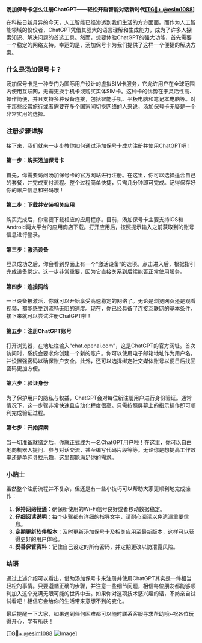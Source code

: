 **汤加保号卡怎么注册ChatGPT——轻松开启智能对话新时代[[TG💪+ @esim1088](https://t.me/s/esim1088)]**

在科技日新月异的今天，人工智能已经渗透到我们生活的方方面面。而作为人工智能领域的佼佼者，ChatGPT凭借其强大的语言理解和生成能力，成为了许多人探索知识、解决问题的首选工具。然而，想要体验ChatGPT的强大功能，首先需要一个稳定的网络支持。幸运的是，汤加保号卡为我们提供了这样一个便捷的解决方案。

### 什么是汤加保号卡？

汤加保号卡是一种专门为国际用户设计的虚拟SIM卡服务，它允许用户在全球范围内使用互联网，无需更换手机卡或购买实体SIM卡。这种卡的优势在于灵活性高、操作简便，并且支持多种设备连接，包括智能手机、平板电脑和笔记本电脑等。对于那些经常旅行或者需要在多个国家间切换网络的人来说，汤加保号卡无疑是一个非常实用的选择。

### 注册步骤详解

接下来，我们就来一步步教你如何通过汤加保号卡成功注册并使用ChatGPT吧！

#### 第一步：购买汤加保号卡

首先，你需要访问汤加保号卡的官方网站进行注册。在这里，你可以选择适合自己的套餐，并完成支付流程。整个过程简单快捷，只需几分钟即可完成。记得保存好你的账户信息和密码哦！

#### 第二步：下载并安装相关应用

购买完成后，你需要下载相应的应用程序。目前，汤加保号卡主要支持iOS和Android两大平台的应用商店下载。打开应用后，按照提示输入之前获取到的账号信息进行登录。

#### 第三步：激活设备

登录成功之后，你会看到界面上有一个“激活设备”的选项。点击进入后，根据指引完成设备绑定。这一步非常重要，因为它直接关系到后续能否正常使用服务。

#### 第四步：连接网络

一旦设备被激活，你就可以开始享受高速稳定的网络了。无论是浏览网页还是观看视频，都能感受到流畅无阻的速度。现在，你已经具备了连接互联网的基本条件，接下来就可以尝试注册ChatGPT啦！

#### 第五步：注册ChatGPT账号

打开浏览器，在地址栏输入“chat.openai.com”，这是ChatGPT的官方网址。首次访问时，系统会要求你创建一个新的账户。你可以使用电子邮箱地址作为用户名，并设置强密码以确保账户安全。此外，还可以选择绑定社交媒体账号以便日后找回密码更加方便。

#### 第六步：验证身份

为了保护用户的隐私与权益，ChatGPT会对每位新注册用户进行身份验证。通常情况下，这一步骤非常快速且自动化程度很高。只需按照屏幕上的指示操作即可顺利完成验证过程。

#### 第七步：开始探索

当一切准备就绪之后，你就正式成为一名ChatGPT用户啦！在这里，你可以自由地向机器人提问、参与对话交流，甚至编写代码片段等等。无论你是想提高工作效率还是单纯寻找乐趣，这里都能满足你的需求。

### 小贴士

虽然整个注册流程并不复杂，但还是有一些小技巧可以帮助大家更顺利地完成操作：

1. **保持网络畅通**：确保所使用的Wi-Fi信号良好或者移动数据稳定。
2. **仔细阅读说明**：每个步骤都有详细的指导文字，请耐心阅读以免遗漏重要信息。
3. **定期更新软件版本**：及时更新汤加保号卡及相关应用至最新版本，这样可以获得更好的用户体验。
4. **妥善保管资料**：记住自己设定的所有密码，并定期更改以防泄露风险。

### 结语

通过上述介绍可以看出，借助汤加保号卡来注册并使用ChatGPT其实是一件相当轻松的事情。只要遵循正确的步骤，并注意一些细节问题，相信每位朋友都能够顺利加入这个充满无限可能的世界中去。如果你对这项技术感兴趣的话，不妨亲自试试看吧！相信它会给你的生活带来意想不到的变化。

最后提醒一下大家，如果遇到任何困难都可以随时联系客服寻求帮助哦~祝各位玩得开心，学有所获！

[[TG💪+ @esim1088](https://t.me/s/esim1088) ![Image](https://i.postimg.cc/4NQfJmqS/Snipaste-2025-05-13-00-14-12.png)]